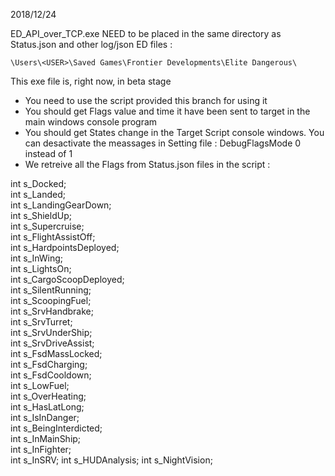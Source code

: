 2018/12/24

ED_API_over_TCP.exe NEED to be placed in the same directory as Status.json and other log/json ED files :
```
\Users\<USER>\Saved Games\Frontier Developments\Elite Dangerous\
```
This exe file is, right now, in beta stage

* You need to use the script provided this branch for using it
* You should get Flags value and time it have been sent to target in the main windows console program
* You should get States change in the Target Script console windows. You can desactivate the meassages in Setting file : DebugFlagsMode 0 instead of 1
* We retreive all the Flags from Status.json files in the script :

int s_Docked;  
int s_Landed;  
int s_LandingGearDown;  
int s_ShieldUp;  
int s_Supercruise;  
int s_FlightAssistOff;  
int s_HardpointsDeployed;  
int s_InWing;  
int s_LightsOn;  
int s_CargoScoopDeployed;  
int s_SilentRunning;  
int s_ScoopingFuel;  
int s_SrvHandbrake;  
int s_SrvTurret;  
int s_SrvUnderShip;  
int s_SrvDriveAssist;  
int s_FsdMassLocked;  
int s_FsdCharging;  
int s_FsdCooldown;  
int s_LowFuel;  
int s_OverHeating;  
int s_HasLatLong;  
int s_IsInDanger;  
int s_BeingInterdicted;  
int s_InMainShip;  
int s_InFighter;  
int s_InSRV;
int s_HUDAnalysis;
int s_NightVision;
